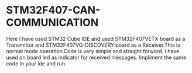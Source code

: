# STM32F407-CAN-COMMUNICATION
Here I have used STM32 Cube IDE and used STM32F407VETX board as a Transmittor and STM32F407VG-DISCOVERY board as a Receiver.This is normal mode operation.Code is very simple and straight forword.
I have used on board led as indicator for received messages.
Impliment the same code in your ide and run.
